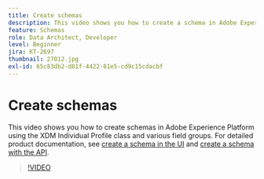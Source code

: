 ```yaml
---
title: Create schemas
description: This video shows you how to create a schema in Adobe Experience Platform using the XDM Individual Profile class and various field groups.
feature: Schemas
role: Data Architect, Developer
level: Beginner
jira: KT-2697
thumbnail: 27012.jpg
exl-id: 65c83db2-d81f-4422-81e5-cd9c15cdacbf
---
```

# Create schemas

This video shows you how to create schemas in Adobe Experience Platform using the XDM Individual Profile class and various field groups. For detailed product documentation, see [create a schema in the UI](https://experienceleague.adobe.com/docs/experience-platform/xdm/tutorials/create-schema-ui.html) and [create a schema with the API](https://experienceleague.adobe.com/docs/experience-platform/xdm/tutorials/create-schema-api.html).

>[!VIDEO](https://video.tv.adobe.com/v/27012?learn=on)